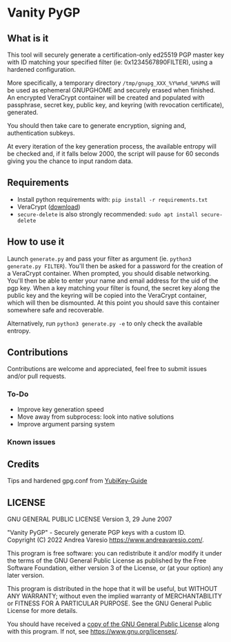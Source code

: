 # Vanity PyGP

## What is it
This tool will securely generate a certification-only ed25519 PGP master key with ID matching your specified filter (ie: 0x1234567890FILTER), using a hardened configuration.

More specifically, a temporary directory `/tmp/gnupg_XXX_%Y%m%d_%H%M%S` will be used as ephemeral GNUPGHOME and securely erased when finished. An encrypted VeraCrypt container will be created and populated with passphrase, secret key, public key, and keyring (with revocation certificate), generated.

You should then take care to generate encryption, signing and, authentication subkeys.

At every iteration of the key generation process, the available entropy will be checked and, if it falls below 2000, the script will pause for 60 seconds giving you the chance to input random data.

## Requirements
- Install python requirements with: `pip install -r requirements.txt`
- VeraCrypt ([download](https://veracrypt.fr/en/Downloads.html))
- `secure-delete` is also strongly recommended: `sudo apt install secure-delete`

## How to use it
Launch `generate.py` and pass your filter as argument (ie. `python3 generate.py FILTER`). You'll then be asked for a password for the creation of a VeraCrypt container. When prompted, you should disable networking. You'll then be able to enter your name and email address for the uid of the pgp key. When a key matching your filter is found, the secret key along the public key and the keyring will be copied into the VeraCrypt container, which will then be dismounted. At this point you should save this container somewhere safe and recoverable.

Alternatively, run `python3 generate.py -e` to only check the available entropy.

## Contributions
Contributions are welcome and appreciated, feel free to submit issues and/or pull requests.

### To-Do
- Improve key generation speed
- Move away from subprocess: look into native solutions
- Improve argument parsing system

### Known issues

## Credits
Tips and hardened gpg.conf from [YubiKey-Guide](https://github.com/drduh/YubiKey-Guide)

## LICENSE

GNU GENERAL PUBLIC LICENSE
Version 3, 29 June 2007

"Vanity PyGP" - Securely generate PGP keys with a custom ID.<br />
Copyright (C) 2022 Andrea Varesio <https://www.andreavaresio.com/>.

This program is free software: you can redistribute it and/or modify
it under the terms of the GNU General Public License as published by
the Free Software Foundation, either version 3 of the License, or
(at your option) any later version.

This program is distributed in the hope that it will be useful,
but WITHOUT ANY WARRANTY; without even the implied warranty of
MERCHANTABILITY or FITNESS FOR A PARTICULAR PURPOSE.  See the
GNU General Public License for more details.

You should have received a [copy of the GNU General Public License](https://github.com/andrea-varesio/vanity-PyGP/blob/main/LICENSE)
along with this program.  If not, see <https://www.gnu.org/licenses/>.
